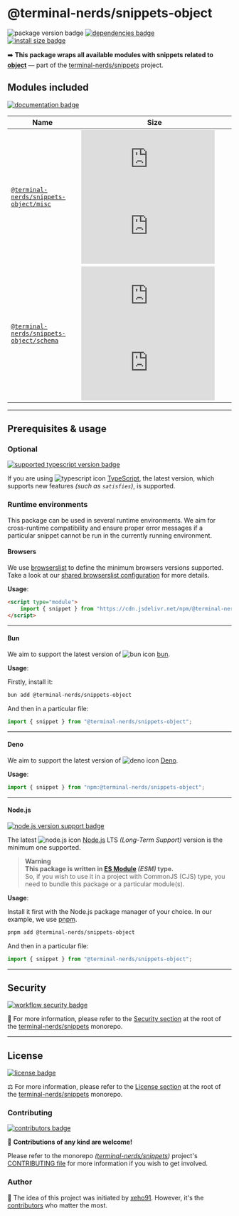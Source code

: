 # @terminal-nerds/snippets-object

![package version badge]
[![dependencies badge]][dependencies url]\
[![install size badge]][install size url]

➡️ **This package wraps all available modules with snippets related to [object]**
— part of the [terminal-nerds/snippets] project.

[object]: https://developer.mozilla.org/en-US/docs/Web/JavaScript/Reference/Global_Objects/Object
[terminal-nerds/snippets]: https://github.com/terminal-nerds/snippets
[package version badge]: https://img.shields.io/npm/v/@terminal-nerds/snippets-object/latest?style=for-the-badge&logo=npm
[dependencies badge]: https://img.shields.io/librariesio/release/npm/@terminal-nerds/snippets-object?style=for-the-badge
[dependencies url]: https://libraries.io/npm/@terminal-nerds%2snippets-object
[install size badge]: https://packagephobia.com/badge?p=@terminal-nerds/snippets-object
[install size url]: https://packagephobia.com/result?p=@terminal-nerds/snippets-object

## Modules included

[![documentation badge]][documentation url]

[documentation badge]: https://img.shields.io/static/v1?color=informational&style=for-the-badge&label=documentation&message=jsdocs.io
[documentation url]: https://jsdocs.io/package/@terminal-nerds/snippets-object

<!-- prettier-sort-markdown-table -->

| Name                                       | Size                                                  |
| ------------------------------------------ | ----------------------------------------------------- |
| [`@terminal-nerds/snippets-object/misc`]   | ![misc size gzip badge] ![misc size brotli badge]     |
| [`@terminal-nerds/snippets-object/schema`] | ![schema size gzip badge] ![schema size brotli badge] |

<!-- prettier-ignore-start -->
<!-- MODULES LINKS -->
[`@terminal-nerds/snippets-object/misc`]: https://github.com/terminal-nerds/snippets/blob/main/packages/object/source/misc/misc.ts
[misc size gzip badge]: https://badgen.net/badgesize/gzip/file-object/unpkg.com/@terminal-nerds/snippets-object/dist/misc/misc.js?label=gzip
[misc size brotli badge]: https://badgen.net/badgesize/brotli/file-object/unpkg.com/@terminal-nerds/snippets-object/dist/misc/misc.js?label=brotli

[`@terminal-nerds/snippets-object/schema`]: https://github.com/terminal-nerds/snippets/blob/main/packages/object/source/schema/schema.ts
[schema size gzip badge]: https://badgen.net/badgesize/gzip/file-object/unpkg.com/@terminal-nerds/snippets-object/dist/schema/schema.js?label=gzip
[schema size brotli badge]: https://badgen.net/badgesize/brotli/file-object/unpkg.com/@terminal-nerds/snippets-object/dist/schema/schema.js?label=brotli
<!-- prettier-ignore-end -->

---

## Prerequisites & usage

### Optional

[![supported typescript version badge]][typescript]

[typescript]: https://typescriptlang.org/
[typescript icon]: https://api.iconify.design/logos/typescript-icon.svg
[supported typescript version badge]: https://img.shields.io/github/package-json/dependency-version/terminal-nerds/snippets/peer/typescript?filename=packages%2Ftypescript%2Fpackage.json&logo=typescript&style=for-the-badge&label=typescript

If you are using ![typescript icon] [TypeScript],
the latest version, which supports new features _(such as `satisfies`)_, is supported.

### Runtime environments

This package can be used in several runtime environments.
We aim for cross-runtime compatibility and ensure proper error messages
if a particular snippet cannot be run in the currently running environment.

#### Browsers

We use [browserslist] to define the minimum browsers versions supported.\
Take a look at our [shared browserslist configuration] for more details.

[browserslist]: https://github.com/browserslist/browserslist
[shared browserslist configuration]: https://github.com/terminal-nerds/configs/blob/main/packages/browserslist/source/browsers.ts

**Usage**:

```html
<script type="module">
	import { snippet } from "https://cdn.jsdelivr.net/npm/@terminal-nerds/snippets-object";
</script>
```

---

#### Bun

We aim to support the latest version of ![bun icon] [bun].

**Usage**:

Firstly, install it:

```sh
bun add @terminal-nerds/snippets-object
```

And then in a particular file:

```js
import { snippet } from "@terminal-nerds/snippets-object";
```

[bun]: https://bun.sh/
[bun icon]: https://api.iconify.design/logos/bun.svg

---

#### Deno

We aim to support the latest version of ![deno icon] [Deno].

**Usage**:

```ts
import { snippet } from "npm:@terminal-nerds/snippets-object";
```

[deno]: https://deno.land/
[deno icon]: https://api.iconify.design/logos/deno.svg

---

#### Node.js

[![node.js version support badge]][node.js]

The latest ![node.js icon] [Node.js] LTS _(Long-Term Support)_ version is the minimum one supported.

> **Warning**\
> **This package is written in [ES Module] _(ESM)_ type.**\
> So, if you wish to use it in a project with CommonJS (CJS) type, you need to bundle this package or a particular module(s).

**Usage**:

Install it first with the Node.js package manager of your choice. In our example, we use [pnpm].

```sh
pnpm add @terminal-nerds/snippets-object
```

And then in a particular file:

```js
import { snippet } from "@terminal-nerds/snippets-object";
```

[ES Module]: https://www.freecodecamp.org/news/javascript-es-modules-and-module-bundlers
[pnpm]: https://pnpm.io
[node.js]: https://nodejs.org/en/
[node.js icon]: https://api.iconify.design/logos/nodejs-icon.svg
[node.js version support badge]: https://img.shields.io/node/v-lts/@terminal-nerds/snippets?style=for-the-badge&logo=nodedotjs

---

## Security

[![workflow security badge]][security policy]

🔐 For more information, please refer to the [Security section] at the root of
the [terminal-nerds/snippets] monorepo.

[workflow security badge]: https://img.shields.io/github/actions/workflow/status/terminal-nerds/snippets/maintenance.yml?label=Security&logo=github&style=for-the-badge&branch=main
[security section]: https://github.com/terminal-nerds/snippets#security
[security policy]: https://github.com/terminal-nerds/snippets/security/policy

---

## License

[![license badge]][license]

⚖️ For more information, please refer to the [License section] at the root of the [terminal-nerds/snippets] monorepo.

[license]: https://github.com/terminal-nerds/snippets/blob/main/LICENSE.md
[license badge]: https://img.shields.io/github/license/terminal-nerds/snippets?style=for-the-badge
[license section]: https://github.com/terminal-nerds/snippets#License

### Contributing

[![contributors badge]][contributors url]

🤝 **Contributions of any kind are welcome!**

Please refer to the monorepo _([terminal-nerds/snippets])_ project's [CONTRIBUTING file] for more information
if you wish to get involved.

[contributing file]: https://github.com/terminal-nerds/snippets/blob/main/.github/CONTRIBUTING.md
[contributors badge]: https://img.shields.io/github/contributors/terminal-nerds/snippets?style=for-the-badge
[contributors url]: https://github.com/terminal-nerds/snippets#contributors

### Author

🎉 The idea of this project was initiated by [xeho91]. However, it's the [contributors] who matter the most.

[contributors]: https://github.com/terminal-nerds/snippets/blob/main/README.md#project-contributors
[xeho91]: https://github.com/xeho91
